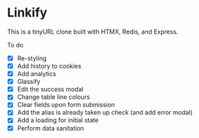 # Linkify

This is a tinyURL clone built with HTMX, Redis, and Express.

To do

- [x] Re-styling
- [x] Add history to cookies
- [x] Add analytics
- [x] Glassify
- [x] Edit the success modal
- [x] Change table line colours
- [x] Clear fields upon form submission
- [x] Add the alias is already taken up check (and add error modal)
- [x] Add a loading for initial state
- [x] Perform data sanitation
